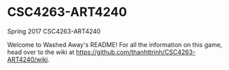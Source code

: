 # CSC4263-ART4240
Spring 2017 CSC4263-ART4240

Welcome to Washed Away's README! For all the information on this game, head over to the wiki 
at https://github.com/thanhttrinh/CSC4263-ART4240/wiki.
